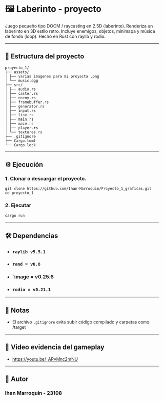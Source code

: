 # 🖼️ Laberinto - proyecto

Juego pequeño tipo DOOM / raycasting en 2.5D (laberinto). Renderiza un laberinto en 3D estilo retro. Incluye enemigos, objetos, minimapa y música de fondo (loop). Hecho en Rust con raylib y rodio.

---

## 📁 Estructura del proyecto

```
proyecto_1/ 
├── assets/ 
│ ├── varias imagenes para mi proyecto .png 
│ └── music.ogg 
├── src/ 
│ ├── audio.rs 
│ ├── caster.rs 
│ ├── enemy.rs 
│ ├── framebuffer.rs 
│ ├── generator.rs 
│ ├── input.rs 
│ ├── line.rs 
│ ├── main.rs 
│ ├── maze.rs 
│ ├── player.rs 
│ └── textures.rs 
├── .gitignore
├── Cargo.toml
└── Cargo.lock
```


---

## ⚙️ Ejecución

### 1. Clonar o descargar el proyecto.

```
git clone https://github.com/Ihan-Marroquin/Proyecto_1_graficas.git
cd proyecto_1
```

### 2. Ejecutar
```
cargo run
```
--- 

## 🛠️ Dependencias
- ### `raylib v5.5.1`
- ### `rand = v0.8`
- ### `image = v0.25.6
- ### `rodio = v0.21.1`

--- 

## 📄 Notas
- El archivo `.gitignore` evita subir código compilado y carpetas como /target

--- 
## 👾 Video evidencia del gameplay
- https://youtu.be/_APvMnc2mNU

---
## 🤖 Autor
### Ihan Marroquin - 23108

